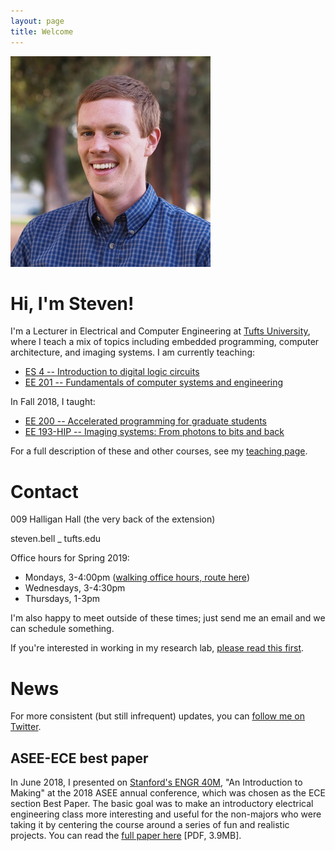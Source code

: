 ```yaml
---
layout: page
title: Welcome
---
```

<img class="floater" src="assets/img/portrait.jpg" />

# Hi, I'm Steven!

I'm a Lecturer in Electrical and Computer Engineering at [Tufts University](http://tufts.edu), where I teach a mix of topics including embedded programming, computer architecture, and imaging systems.  I am currently teaching:
* [ES 4 -- Introduction to digital logic circuits](http://www.ece.tufts.edu/es/4)
* [EE 201 -- Fundamentals of computer systems and engineering](http://www.ece.tufts.edu/ee/201)

In Fall 2018, I taught:
* [EE 200 -- Accelerated programming for graduate students](http://www.ece.tufts.edu/ee/200)
* [EE 193-HIP -- Imaging systems: From photons to bits and back](http://www.ece.tufts.edu/ee/193HIP)

For a full description of these and other courses, see my [teaching page](teaching).

# Contact

009 Halligan Hall (the very back of the extension)

steven.bell _ tufts.edu

Office hours for Spring 2019:

* Mondays, 3-4:00pm ([walking office hours, route here](walking_oh))
* Wednesdays, 3-4:30pm
* Thursdays, 1-3pm

I'm also happy to meet outside of these times; just send me an email and we can schedule something.

If you're interested in working in my research lab, [please read this first](working_with_me).

# News
For more consistent (but still infrequent) updates, you can [follow me on Twitter](http://twitter.com/stevenebell).

## ASEE-ECE best paper
In June 2018, I presented on [Stanford's ENGR 40M](http://engr40m.stanford.edu), "An Introduction to Making" at the 2018 ASEE annual conference, which was chosen as the ECE section Best Paper.  The basic goal was to make an introductory electrical engineering class more interesting and useful for the non-majors who were taking it by centering the course around a series of fun and realistic projects.  You can read the [full paper here](http://files.stevenbell.me/papers/asee2018_engr40m.pdf) [PDF, 3.9MB].

